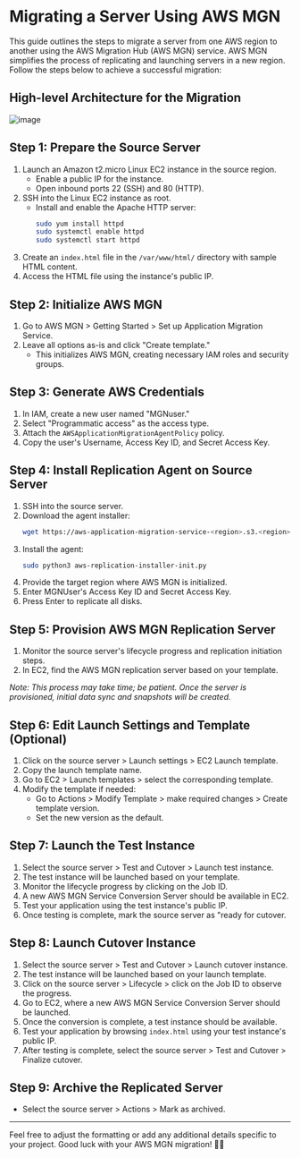 # Migrating a Server Using AWS MGN

This guide outlines the steps to migrate a server from one AWS region to another using the AWS Migration Hub (AWS MGN) service. AWS MGN simplifies the process of replicating and launching servers in a new region. Follow the steps below to achieve a successful migration:

## High-level Architecture for the Migration
![image](https://github.com/Tech-Nat/aws-cloud-migration/assets/97749491/ac75176b-cc75-4681-b1c5-9e472bfd5ce3)

## Step 1: Prepare the Source Server

1. Launch an Amazon t2.micro Linux EC2 instance in the source region.
   - Enable a public IP for the instance.
   - Open inbound ports 22 (SSH) and 80 (HTTP).
2. SSH into the Linux EC2 instance as root.
   - Install and enable the Apache HTTP server:
     ```bash
     sudo yum install httpd
     sudo systemctl enable httpd
     sudo systemctl start httpd
     ```
3. Create an `index.html` file in the `/var/www/html/` directory with sample HTML content.
4. Access the HTML file using the instance's public IP.

## Step 2: Initialize AWS MGN

1. Go to AWS MGN > Getting Started > Set up Application Migration Service.
2. Leave all options as-is and click "Create template."
   - This initializes AWS MGN, creating necessary IAM roles and security groups.

## Step 3: Generate AWS Credentials

1. In IAM, create a new user named "MGNuser."
2. Select "Programmatic access" as the access type.
3. Attach the `AWSApplicationMigrationAgentPolicy` policy.
4. Copy the user's Username, Access Key ID, and Secret Access Key.

## Step 4: Install Replication Agent on Source Server

1. SSH into the source server.
2. Download the agent installer:
   ```bash
   wget https://aws-application-migration-service-<region>.s3.<region>.amazonaws.com/latest/linux/aws-replication-installer-init
   ```
3. Install the agent:
   ```bash
   sudo python3 aws-replication-installer-init.py
   ```
4. Provide the target region where AWS MGN is initialized.
5. Enter MGNUser's Access Key ID and Secret Access Key.
6. Press Enter to replicate all disks.

## Step 5: Provision AWS MGN Replication Server

1. Monitor the source server's lifecycle progress and replication initiation steps.
2. In EC2, find the AWS MGN replication server based on your template.

_Note: This process may take time; be patient. Once the server is provisioned, initial data sync and snapshots will be created._

## Step 6: Edit Launch Settings and Template (Optional)

1. Click on the source server > Launch settings > EC2 Launch template.
2. Copy the launch template name.
3. Go to EC2 > Launch templates > select the corresponding template.
4. Modify the template if needed:
   - Go to Actions > Modify Template > make required changes > Create template version.
   - Set the new version as the default.

## Step 7: Launch the Test Instance

1. Select the source server > Test and Cutover > Launch test instance.
2. The test instance will be launched based on your template.
3. Monitor the lifecycle progress by clicking on the Job ID.
4. A new AWS MGN Service Conversion Server should be available in EC2.
5. Test your application using the test instance's public IP.
6. Once testing is complete, mark the source server as "ready for cutover.

## Step 8: Launch Cutover Instance

1. Select the source server > Test and Cutover > Launch cutover instance.
2. The test instance will be launched based on your launch template.
3. Click on the source server > Lifecycle > click on the Job ID to observe the progress.
4. Go to EC2, where a new AWS MGN Service Conversion Server should be launched.
5. Once the conversion is complete, a test instance should be available.
6. Test your application by browsing `index.html` using your test instance's public IP.
7. After testing is complete, select the source server > Test and Cutover > Finalize cutover.

## Step 9: Archive the Replicated Server

- Select the source server > Actions > Mark as archived.
  
---

Feel free to adjust the formatting or add any additional details specific to your project. Good luck with your AWS MGN migration! 🚀🌟



